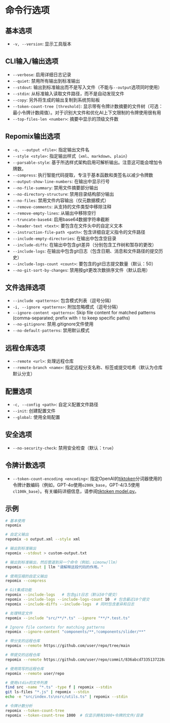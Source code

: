 # 命令行选项

## 基本选项
- `-v, --version`: 显示工具版本

## CLI输入/输出选项
- `--verbose`: 启用详细日志记录
- `--quiet`: 禁用所有输出到标准输出
- `--stdout`: 输出到标准输出而不是写入文件（不能与`--output`选项同时使用）
- `--stdin`: 从标准输入读取文件路径，而不是自动发现文件
- `--copy`: 另外将生成的输出复制到系统剪贴板
- `--token-count-tree [threshold]`: 显示带有令牌计数摘要的文件树（可选：最小令牌计数阈值）。对于识别大文件和优化AI上下文限制的令牌使用很有用
- `--top-files-len <number>`: 摘要中显示的顶级文件数

## Repomix输出选项
- `-o, --output <file>`: 指定输出文件名
- `--style <style>`: 指定输出样式（`xml`、`markdown`、`plain`）
- `--parsable-style`: 基于所选样式架构启用可解析输出。注意这可能会增加令牌数。
- `--compress`: 执行智能代码提取，专注于基本函数和类签名以减少令牌数
- `--output-show-line-numbers`: 在输出中显示行号
- `--no-file-summary`: 禁用文件摘要部分输出
- `--no-directory-structure`: 禁用目录结构部分输出
- `--no-files`: 禁用文件内容输出（仅元数据模式）
- `--remove-comments`: 从支持的文件类型中移除注释
- `--remove-empty-lines`: 从输出中移除空行
- `--truncate-base64`: 启用base64数据字符串截断
- `--header-text <text>`: 要包含在文件头中的自定义文本
- `--instruction-file-path <path>`: 包含详细自定义指令的文件路径
- `--include-empty-directories`: 在输出中包含空目录
- `--include-diffs`: 在输出中包含git差异（分别包含工作树和暂存的更改）
- `--include-logs`: 在输出中包含git日志（包含日期、消息和文件路径的提交历史）
- `--include-logs-count <count>`: 要包含的git日志提交数量（默认：50）
- `--no-git-sort-by-changes`: 禁用按git更改次数排序文件（默认启用）

## 文件选择选项
- `--include <patterns>`: 包含模式列表（逗号分隔）
- `-i, --ignore <patterns>`: 附加忽略模式（逗号分隔）
- `--ignore-content <patterns>`: Skip file content for matched patterns (comma-separated; prefix with `!` to keep specific paths)
- `--no-gitignore`: 禁用.gitignore文件使用
- `--no-default-patterns`: 禁用默认模式

## 远程仓库选项
- `--remote <url>`: 处理远程仓库
- `--remote-branch <name>`: 指定远程分支名称、标签或提交哈希（默认为仓库默认分支）

## 配置选项
- `-c, --config <path>`: 自定义配置文件路径
- `--init`: 创建配置文件
- `--global`: 使用全局配置

## 安全选项
- `--no-security-check`: 禁用安全检查（默认：`true`）

## 令牌计数选项
- `--token-count-encoding <encoding>`: 指定OpenAI的[tiktoken](https://github.com/openai/tiktoken)分词器使用的令牌计数编码（例如，GPT-4o使用`o200k_base`，GPT-4/3.5使用`cl100k_base`）。有关编码详细信息，请参阅[tiktoken model.py](https://github.com/openai/tiktoken/blob/main/tiktoken/model.py#L24)。


## 示例

```bash
# 基本使用
repomix

# 自定义输出
repomix -o output.xml --style xml

# 输出到标准输出
repomix --stdout > custom-output.txt

# 输出到标准输出，然后管道到另一个命令（例如，simonw/llm）
repomix --stdout | llm "请解释这段代码的作用。"

# 使用压缩的自定义输出
repomix --compress

# Git集成功能
repomix --include-logs   # 包含git日志（默认50个提交）
repomix --include-logs --include-logs-count 10  # 包含最近10个提交
repomix --include-diffs --include-logs  # 同时包含差异和日志

# 处理特定文件
repomix --include "src/**/*.ts" --ignore "**/*.test.ts"

# Ignore file contents for matching patterns
repomix --ignore-content "components/**,!components/slider/**"

# 带分支的远程仓库
repomix --remote https://github.com/user/repo/tree/main

# 带提交的远程仓库
repomix --remote https://github.com/user/repo/commit/836abcd7335137228ad77feb28655d85712680f1

# 使用简写的远程仓库
repomix --remote user/repo

# 使用stdin的文件列表
find src -name "*.ts" -type f | repomix --stdin
git ls-files "*.js" | repomix --stdin
echo -e "src/index.ts\nsrc/utils.ts" | repomix --stdin

# 令牌计数分析
repomix --token-count-tree
repomix --token-count-tree 1000  # 仅显示拥有1000+令牌的文件/目录
```

